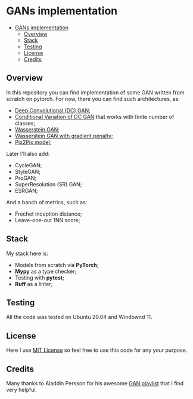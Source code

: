 # GANs implementation

- [GANs implementation](#gans-implementation)
  - [Overview](#overview)
  - [Stack](#stack)
  - [Testing](#testing)
  - [License](#license)
  - [Credits](#credits)

## Overview

In this repository you can find implementation of some GAN written from scratch on pytorch.
For now, there you can find such architectures, as:
* [Deep Convolutional (DC) GAN](./src/DCGAN/);
* [Conditional Variation of DC GAN](./src/Conditional_GAN/) that works with finite number of classes;
* [Wasserstein GAN](./src/WGAN/);
* [Wasserstein GAN with gradient penalty](./src/WGAN_GP/);
* [Pix2Pix model](./src/Pix2Pix/);


Later I'll also add:
* CycleGAN;
* StyleGAN;
* ProGAN;
* SuperResolution (SR) GAN;
* ESRGAN;

And a banch of metrics, such as:
* Frechet inception distance;
* Leave-one-out 1NN score;

## Stack

My stack here is:
* Models from scratch via **PyTorch**;
* **Mypy** as a type checker;
* Testing with **pytest**;
* **Ruff** as a linter;

## Testing

All the code was tested on Ubuntu 20.04 and Windownd 11.

## License

Here I use [MIT License](./LICENSE) so feel free to use this code for any your purpose.

## Credits

Many thanks to Aladdin Persson for his awesome [GAN playlist](https://www.youtube.com/playlist?list=PLhhyoLH6IjfwIp8bZnzX8QR30TRcHO8Va) that I find very helpful.
